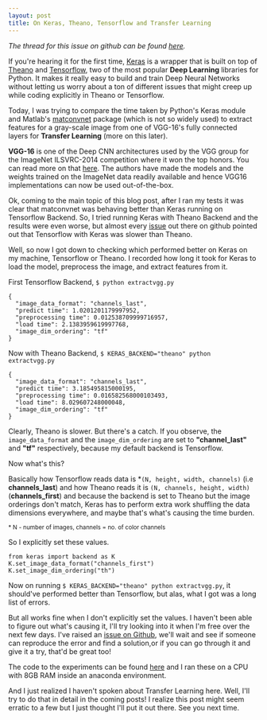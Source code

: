 ```yaml
---
layout: post
title: On Keras, Theano, Tensorflow and Transfer Learning
---
```



*The thread for this issue on github can be found [here](https://github.com/fchollet/keras/issues/6989).*

If you're hearing it for the first time, [Keras](https://keras.io/) is a wrapper that is built on top of [Theano](http://deeplearning.net/software/theano/) and [Tensorflow](https://www.tensorflow.org/), two of the most popular **Deep Learning** libraries for Python. It makes it really easy to build and train Deep Neural Networks without letting us worry about a ton of different issues that might creep up while coding explicitly in Theano or Tensorflow.

Today, I was trying to compare the time taken by Python's Keras module and Matlab's [matconvnet](http://www.vlfeat.org/matconvnet/) package (which is not so widely used) to extract features for a gray-scale image from one of VGG-16's fully connected layers for **Transfer Learning** (more on this later).

**VGG-16** is one of the Deep CNN architectures used by the VGG group for the ImageNet ILSVRC-2014 competition where it won the top honors.
You can read more on that [here](http://www.robots.ox.ac.uk/~vgg/research/very_deep/). The authors have made the models and the weights trained on the ImageNet data readily available and hence VGG16 implementations can now be used out-of-the-box.

Ok, coming to the main topic of this blog post, after I ran my tests it was clear that matconvnet was behaving better than Keras running on Tensorflow Backend. So, I tried running Keras with Theano Backend and the results were even worse, but almost every [issue](https://github.com/fchollet/keras/issues/2156) out there on github pointed out that Tensorflow with Keras was slower than Theano. 

Well, so now I got down to checking which performed better on Keras on my machine, Tensorflow or Theano. I recorded how long it took for Keras to load the model, preprocess the image, and extract features from it.

First Tensorflow Backend, `$ python extractvgg.py`
```
{
  "image_data_format": "channels_last",
  "predict time": 1.0201201179997952,
  "preprocessing time": 0.012538709999716957,
  "load time": 2.1383959619997768,
  "image_dim_ordering": "tf"
}
```

Now with Theano Backend, `$ KERAS_BACKEND="theano" python extractvgg.py`
```
{
  "image_data_format": "channels_last",
  "predict time": 3.185495815000195,
  "preprocessing time": 0.016582568000103493,
  "load time": 8.029607248000048,
  "image_dim_ordering": "tf"
}
```

Clearly, Theano is slower. But there's a catch. If you observe, the `image_data_format` and the `image_dim_ordering` are set to **"channel_last"** and **"tf"** respectively, because my default backend is Tensorflow.

Now what's this?

Basically how Tensorflow reads data is *`(N, height, width, channels)` (i.e **channels_last**) and how Theano reads it is `(N, channels, height, width)` (**channels_first**) and because the backend is set to Theano but the image orderings don't match, Keras has to perform extra work shuffling the data dimensions everywhere, and maybe that's what's causing the time burden.

<sub> * N - number of images,  channels = no. of color channels </sub>
 
So I explicitly set these values.

```
from keras import backend as K
K.set_image_data_format("channels_first")
K.set_image_dim_ordering("th")
```

Now on running `$ KERAS_BACKEND="theano" python extractvgg.py`, it should've performed better than Tensorflow, but alas, what I got was a long list of errors. 

But all works fine when I don't explicitly set the values. I haven't been able to figure out what's causing it, I'll try looking into it when I'm free over the next few days. I've raised an [issue on Github](https://github.com/fchollet/keras/issues/6989), we'll wait and see if someone can reproduce the error and find a solution,or if you can go through it and give it a try, that'd be great too!

The code to the experiments can be found [here](https://gist.github.com/kaushiksk/e6975b9afdff5bbe73e7a703c715b8c6) and I ran these on a CPU with 8GB RAM inside an anaconda environment.

And I just realized I haven't spoken about Transfer Learning here. Well, I'll try to do that in detail in the coming posts! I realize this post might seem erratic to a few but I just thought I'll put it out there. See you next time.

